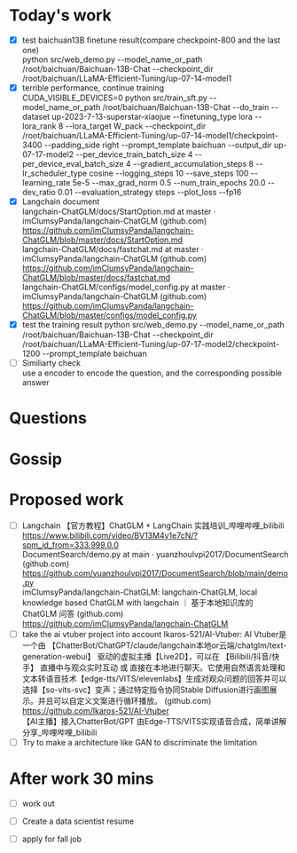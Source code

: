 # Today's work
- [x] test baichuan13B finetune result(compare checkpoint-800 and the last one)  
python src/web_demo.py     --model_name_or_path /root/baichuan/Baichuan-13B-Chat    --checkpoint_dir /root/baichuan/LLaMA-Efficient-Tuning/up-07-14-model1  
- [x] terrible performance, continue training  
CUDA_VISIBLE_DEVICES=0 python src/train_sft.py     --model_name_or_path /root/baichuan/Baichuan-13B-Chat     --do_train     --dataset up-2023-7-13-superstar-xiaojue  --finetuning_type lora  --lora_rank 8  --lora_target W_pack   --checkpoint_dir /root/baichuan/LLaMA-Efficient-Tuning/up-07-14-model1/checkpoint-3400 --padding_side right  --prompt_template baichuan  --output_dir up-07-17-model2  --per_device_train_batch_size 4  --per_device_eval_batch_size 4 --gradient_accumulation_steps 8  --lr_scheduler_type cosine   --logging_steps 10  --save_steps 100  --learning_rate 5e-5  --max_grad_norm 0.5  --num_train_epochs 20.0  --dev_ratio 0.01  --evaluation_strategy steps  --plot_loss   --fp16  
- [x] Langchain document  
langchain-ChatGLM/docs/StartOption.md at master · imClumsyPanda/langchain-ChatGLM (github.com)  https://github.com/imClumsyPanda/langchain-ChatGLM/blob/master/docs/StartOption.md  
langchain-ChatGLM/docs/fastchat.md at master · imClumsyPanda/langchain-ChatGLM (github.com)  https://github.com/imClumsyPanda/langchain-ChatGLM/blob/master/docs/fastchat.md  
langchain-ChatGLM/configs/model_config.py at master · imClumsyPanda/langchain-ChatGLM (github.com)  https://github.com/imClumsyPanda/langchain-ChatGLM/blob/master/configs/model_config.py  
- [x] test the training result
python src/web_demo.py     --model_name_or_path /root/baichuan/Baichuan-13B-Chat    --checkpoint_dir /root/baichuan/LLaMA-Efficient-Tuning/up-07-17-model2/checkpoint-1200 --prompt_template baichuan  
- [ ] Similiarty check  
use a encoder to encode the question, and the corresponding possible answer  
# Questions
# Gossip
# Proposed work
- [ ] Langchain 
【官方教程】ChatGLM + LangChain 实践培训_哔哩哔哩_bilibili  https://www.bilibili.com/video/BV13M4y1e7cN/?spm_id_from=333.999.0.0  
DocumentSearch/demo.py at main · yuanzhoulvpi2017/DocumentSearch (github.com)  https://github.com/yuanzhoulvpi2017/DocumentSearch/blob/main/demo.py  
imClumsyPanda/langchain-ChatGLM: langchain-ChatGLM, local knowledge based ChatGLM with langchain ｜ 基于本地知识库的 ChatGLM 问答 (github.com)  https://github.com/imClumsyPanda/langchain-ChatGLM    
- [ ] take the ai vtuber project into account
Ikaros-521/AI-Vtuber: AI Vtuber是一个由 【ChatterBot/ChatGPT/claude/langchain本地or云端/chatglm/text-generation-webui】 驱动的虚拟主播【Live2D】，可以在 【Bilibili/抖音/快手】 直播中与观众实时互动 或 直接在本地进行聊天。它使用自然语言处理和文本转语音技术【edge-tts/VITS/elevenlabs】生成对观众问题的回答并可以选择【so-vits-svc】变声；通过特定指令协同Stable Diffusion进行画图展示。并且可以自定义文案进行循环播放。 (github.com) https://github.com/Ikaros-521/AI-Vtuber  
【AI主播】接入ChatterBot/GPT 由Edge-TTS/VITS实现语音合成，简单讲解分享_哔哩哔哩_bilibili  
- [ ] Try to make a architecture like GAN to discriminate the limitation  
# After work 30 mins
- [ ] work out  
- [ ] Create a data scientist resume  
- [ ] apply for fall job  


